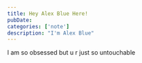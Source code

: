 ```yaml
---
title: Hey Alex Blue Here!
pubDate: 
categories: ['note']
description: "I'm Alex Blue"
---
```


I am so obsessed but u r just so untouchable